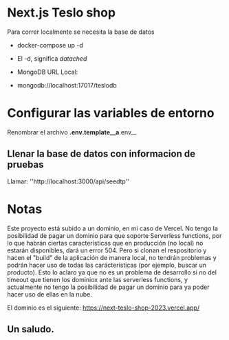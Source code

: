 # Next.js Teslo shop
Para correr localmente se necesita la base de datos

- docker-compose up -d

* El -d, significa _datached_

* MongoDB URL Local:

- mongodb://localhost:17017/teslodb

# Configurar las variables de entorno
Renombrar el archivo __.env.template__a__.env__

## Llenar la base de datos con informacion de pruebas

Llamar: ''http://localhost:3000/api/seedtp''

# Notas
Este proyecto está subido a un dominio, en mi caso de Vercel. No tengo la posibilidad
de pagar un dominio para que soporte Serverless functions, por lo que habrán ciertas
características que en producción (no local) no estarán disponibles, dará un error 504.
Pero si clonan el respositorio y hacen el "build" de la aplicación de manera local, no
tendrán problemas y podrán hacer uso de todas las carácterísticas (por ejemplo, buscar un producto). 
Esto lo aclaro ya que no es un problema de desarrollo si no del timeout que tienen los
dominiox ante las serverless functions, y actualmente no tengo la posibilidad de pagar
un dominio para ya poder hacer uso de ellas en la nube.

El dominio es el siguiente: https://next-teslo-shop-2023.vercel.app/

## Un saludo.
